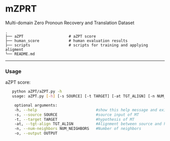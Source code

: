 # mZPRT
Multi-domain Zero Pronoun Recovery and Translation Dataset


    .
    ├── aZPT                    # aZPT score
    ├── human_score             # human evaluation results
    ├── scripts                 # scripts for training and applying aligment 
    └── README.md

---
### Usage

aZPT score:
```bash
   python aZPT/aZPT.py -h
   usage: aZPT.py [-h] [-s SOURCE] [-t TARGET] [-at TGT_ALIGN] [-n NUM_NEIGHBORS] [-o OUTPUT]

    optional arguments:
    -h, --help                          #show this help message and exit
    -s, --source SOURCE                 #source input of MT
    -t, --target TARGET                 #hypothesis of MT
    -at, --tgt-align TGT_ALIGN          #Alignment between source and hypothesis
    -n, --num-neighbors NUM_NEIGHBORS   #Number of neighbors
    -o, --output OUTPUT
```
